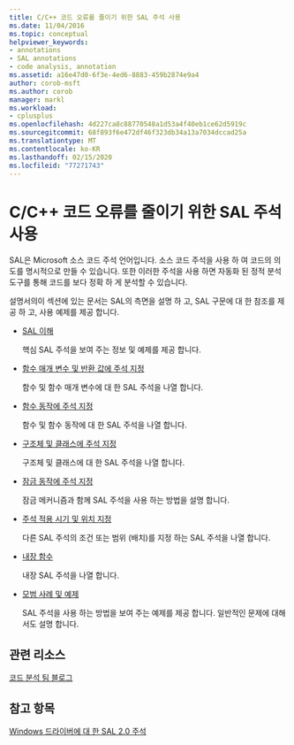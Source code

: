 ```yaml
---
title: C/C++ 코드 오류를 줄이기 위한 SAL 주석 사용
ms.date: 11/04/2016
ms.topic: conceptual
helpviewer_keywords:
- annotations
- SAL annotations
- code analysis, annotation
ms.assetid: a16e47d0-6f3e-4ed6-8883-459b2874e9a4
author: corob-msft
ms.author: corob
manager: markl
ms.workload:
- cplusplus
ms.openlocfilehash: 4d227ca8c88770548a1d53a4f40eb1ce62d5919c
ms.sourcegitcommit: 68f893f6e472df46f323db34a13a7034dccad25a
ms.translationtype: MT
ms.contentlocale: ko-KR
ms.lasthandoff: 02/15/2020
ms.locfileid: "77271743"
---
```

# <a name="using-sal-annotations-to-reduce-cc-code-defects"></a>C/C++ 코드 오류를 줄이기 위한 SAL 주석 사용
SAL은 Microsoft 소스 코드 주석 언어입니다. 소스 코드 주석을 사용 하 여 코드의 의도를 명시적으로 만들 수 있습니다. 또한 이러한 주석을 사용 하면 자동화 된 정적 분석 도구를 통해 코드를 보다 정확 하 게 분석할 수 있습니다.

설명서의이 섹션에 있는 문서는 SAL의 측면을 설명 하 고, SAL 구문에 대 한 참조를 제공 하 고, 사용 예제를 제공 합니다.

- [SAL 이해](../code-quality/understanding-sal.md)

     핵심 SAL 주석을 보여 주는 정보 및 예제를 제공 합니다.

- [함수 매개 변수 및 반환 값에 주석 지정](../code-quality/annotating-function-parameters-and-return-values.md)

     함수 및 함수 매개 변수에 대 한 SAL 주석을 나열 합니다.

- [함수 동작에 주석 지정](../code-quality/annotating-function-behavior.md)

     함수 및 함수 동작에 대 한 SAL 주석을 나열 합니다.

- [구조체 및 클래스에 주석 지정](../code-quality/annotating-structs-and-classes.md)

     구조체 및 클래스에 대 한 SAL 주석을 나열 합니다.

- [잠금 동작에 주석 지정](../code-quality/annotating-locking-behavior.md)

     잠금 메커니즘과 함께 SAL 주석을 사용 하는 방법을 설명 합니다.

- [주석 적용 시기 및 위치 지정](../code-quality/specifying-when-and-where-an-annotation-applies.md)

     다른 SAL 주석의 조건 또는 범위 (배치)를 지정 하는 SAL 주석을 나열 합니다.

- [내장 함수](../code-quality/intrinsic-functions.md)

     내장 SAL 주석을 나열 합니다.

- [모범 사례 및 예제](../code-quality/best-practices-and-examples-sal.md)

     SAL 주석을 사용 하는 방법을 보여 주는 예제를 제공 합니다. 일반적인 문제에 대해서도 설명 합니다.

## <a name="related-resources"></a>관련 리소스
[코드 분석 팀 블로그](https://blogs.msdn.microsoft.com/codeanalysis/)

## <a name="see-also"></a>참고 항목
[Windows 드라이버에 대 한 SAL 2.0 주석](/windows-hardware/drivers/devtest/sal-2-annotations-for-windows-drivers)

